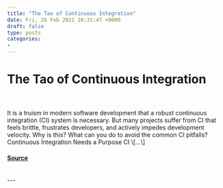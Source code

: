 ```yaml
---
title: "The Tao of Continuous Integration"
date: Fri, 26 Feb 2021 10:31:47 +0000
draft: false
type: posts
categories: 
- 
---
```

# The Tao of Continuous Integration

<br/>

<br/>
It is a truism in modern software development that a robust continuous integration (CI) system is necessary. But many projects suffer from CI that feels brittle, frustrates developers, and actively impedes development velocity. Why is this? What can you do to avoid the common CI pitfalls? Continuous Integration Needs a Purpose CI \[…\]

#### [Source](https://blog.trailofbits.com/2021/02/26/the-tao-of-continuous-integration/)

<br/>
---
